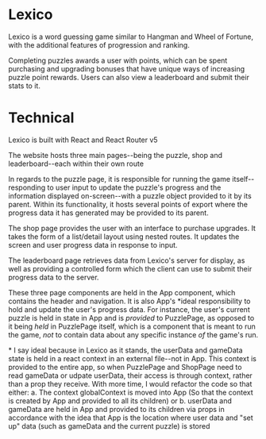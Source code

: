 # Lexico

Lexico is a word guessing game similar to Hangman and Wheel of Fortune, with the additional features of progression and ranking.

Completing puzzles awards a user with points, which can be spent purchasing and upgrading bonuses that have unique ways of increasing puzzle point rewards. Users can also view a leaderboard and submit their stats to it.

# Technical

Lexico is built with React and React Router v5

The website hosts three main pages--being the puzzle, shop and leaderboard--each within their own route

In regards to the puzzle page, it is responsible for running the game itself--responding to user input to update the puzzle's progress and the information displayed on-screen--with a puzzle object provided to it by its parent. Within its functionality, it hosts several points of export where the progress data it has generated may be provided to its parent.

The shop page provides the user with an interface to purchase upgrades. It takes the form of a list/detail layout using nested routes. It updates the screen and user progress data in response to input.

The leaderboard page retrieves data from Lexico's server for display, as well as providing a controlled form which the client can use to submit their progress data to the server.

These three page components are held in the App component, which contains the header and navigation. It is also App's \*ideal responsibility to hold and update the user's progress data. For instance, the user's current puzzle is held in state in App and is *provided* to PuzzlePage, as opposed to it being *held* in PuzzlePage itself, which is a component that is meant to run the game, *not* to contain data about any specific instance *of* the game's run.

\* I say ideal because in Lexico as it stands, the userData and gameData state is held in a react context in an external file--not in App. This context is provided to the entire app, so when PuzzlePage and ShopPage need to read gameData or udpate userData, their access is through context, rather than a prop they receive. With more time, I would refactor the code so that either:
    a. The context globalContext is moved into App (So that the context is created by App and provided to all its children) or
    b. userData and gameData are held in App and provided to its children via props
in accordance with the idea that App is the location where user data and "set up" data (such as gameData and the current puzzle) is stored